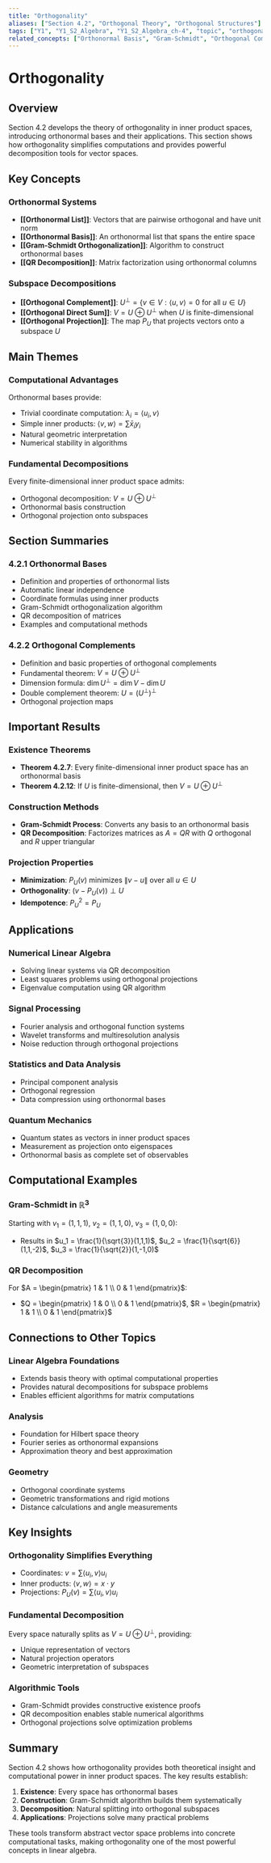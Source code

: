```yaml
---
title: "Orthogonality"
aliases: ["Section 4.2", "Orthogonal Theory", "Orthogonal Structures"]
tags: ["Y1", "Y1_S2_Algebra", "Y1_S2_Algebra_ch-4", "topic", "orthogonality", "orthonormal-basis", "projection"]
related_concepts: ["Orthonormal Basis", "Gram-Schmidt", "Orthogonal Complement", "Orthogonal Projection", "QR Decomposition"]
---
```


# Orthogonality

## Overview
Section 4.2 develops the theory of orthogonality in inner product spaces, introducing orthonormal bases and their applications. This section shows how orthogonality simplifies computations and provides powerful decomposition tools for vector spaces.

## Key Concepts

### Orthonormal Systems
- **[[Orthonormal List]]**: Vectors that are pairwise orthogonal and have unit norm
- **[[Orthonormal Basis]]**: An orthonormal list that spans the entire space
- **[[Gram-Schmidt Orthogonalization]]**: Algorithm to construct orthonormal bases
- **[[QR Decomposition]]**: Matrix factorization using orthonormal columns

### Subspace Decompositions
- **[[Orthogonal Complement]]**: $U^{\perp} = \{v \in V : \langle u, v \rangle = 0 \text{ for all } u \in U\}$
- **[[Orthogonal Direct Sum]]**: $V = U \oplus U^{\perp}$ when $U$ is finite-dimensional
- **[[Orthogonal Projection]]**: The map $P_U$ that projects vectors onto a subspace $U$

## Main Themes

### Computational Advantages
Orthonormal bases provide:
- Trivial coordinate computation: $\lambda_i = \langle u_i, v \rangle$
- Simple inner products: $\langle v, w \rangle = \sum \bar{x}_i y_i$
- Natural geometric interpretation
- Numerical stability in algorithms

### Fundamental Decompositions
Every finite-dimensional inner product space admits:
- Orthogonal decomposition: $V = U \oplus U^{\perp}$
- Orthonormal basis construction
- Orthogonal projection onto subspaces

## Section Summaries

### 4.2.1 Orthonormal Bases
- Definition and properties of orthonormal lists
- Automatic linear independence
- Coordinate formulas using inner products
- Gram-Schmidt orthogonalization algorithm
- QR decomposition of matrices
- Examples and computational methods

### 4.2.2 Orthogonal Complements
- Definition and basic properties of orthogonal complements
- Fundamental theorem: $V = U \oplus U^{\perp}$
- Dimension formula: $\dim U^{\perp} = \dim V - \dim U$
- Double complement theorem: $U = (U^{\perp})^{\perp}$
- Orthogonal projection maps

## Important Results

### Existence Theorems
- **Theorem 4.2.7**: Every finite-dimensional inner product space has an orthonormal basis
- **Theorem 4.2.12**: If $U$ is finite-dimensional, then $V = U \oplus U^{\perp}$

### Construction Methods
- **Gram-Schmidt Process**: Converts any basis to an orthonormal basis
- **QR Decomposition**: Factorizes matrices as $A = QR$ with $Q$ orthogonal and $R$ upper triangular

### Projection Properties
- **Minimization**: $P_U(v)$ minimizes $\|v - u\|$ over all $u \in U$
- **Orthogonality**: $(v - P_U(v)) \perp U$
- **Idempotence**: $P_U^2 = P_U$

## Applications

### Numerical Linear Algebra
- Solving linear systems via QR decomposition
- Least squares problems using orthogonal projections
- Eigenvalue computation using QR algorithm

### Signal Processing
- Fourier analysis and orthogonal function systems
- Wavelet transforms and multiresolution analysis
- Noise reduction through orthogonal projections

### Statistics and Data Analysis
- Principal component analysis
- Orthogonal regression
- Data compression using orthonormal bases

### Quantum Mechanics
- Quantum states as vectors in inner product spaces
- Measurement as projection onto eigenspaces
- Orthonormal basis as complete set of observables

## Computational Examples

### Gram-Schmidt in $\mathbb{R}^3$
Starting with $v_1 = (1,1,1)$, $v_2 = (1,1,0)$, $v_3 = (1,0,0)$:
- Results in $u_1 = \frac{1}{\sqrt{3}}(1,1,1)$, $u_2 = \frac{1}{\sqrt{6}}(1,1,-2)$, $u_3 = \frac{1}{\sqrt{2}}(1,-1,0)$

### QR Decomposition
For $A = \begin{pmatrix} 1 & 1 \\ 0 & 1 \end{pmatrix}$:
- $Q = \begin{pmatrix} 1 & 0 \\ 0 & 1 \end{pmatrix}$, $R = \begin{pmatrix} 1 & 1 \\ 0 & 1 \end{pmatrix}$

## Connections to Other Topics

### Linear Algebra Foundations
- Extends basis theory with optimal computational properties
- Provides natural decompositions for subspace problems
- Enables efficient algorithms for matrix computations

### Analysis
- Foundation for Hilbert space theory
- Fourier series as orthonormal expansions
- Approximation theory and best approximation

### Geometry
- Orthogonal coordinate systems
- Geometric transformations and rigid motions
- Distance calculations and angle measurements

## Key Insights

### Orthogonality Simplifies Everything
- Coordinates: $v = \sum \langle u_i, v \rangle u_i$
- Inner products: $\langle v, w \rangle = x \cdot y$
- Projections: $P_U(v) = \sum \langle u_i, v \rangle u_i$

### Fundamental Decomposition
Every space naturally splits as $V = U \oplus U^{\perp}$, providing:
- Unique representation of vectors
- Natural projection operators
- Geometric interpretation of subspaces

### Algorithmic Tools
- Gram-Schmidt provides constructive existence proofs
- QR decomposition enables stable numerical algorithms
- Orthogonal projections solve optimization problems

## Summary
Section 4.2 shows how orthogonality provides both theoretical insight and computational power in inner product spaces. The key results establish:

1. **Existence**: Every space has orthonormal bases
2. **Construction**: Gram-Schmidt algorithm builds them systematically
3. **Decomposition**: Natural splitting into orthogonal subspaces
4. **Applications**: Projections solve many practical problems

These tools transform abstract vector space problems into concrete computational tasks, making orthogonality one of the most powerful concepts in linear algebra.
